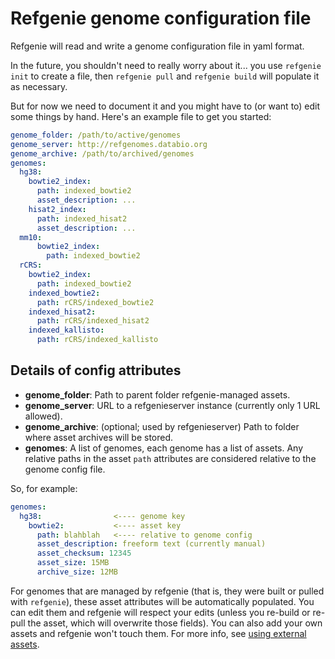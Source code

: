 # Refgenie genome configuration file

Refgenie will read and write a genome configuration file in yaml format.

In the future, you shouldn't need to really worry about it... you use `refgenie init` to create a file, then `refgenie pull` and `refgenie build` will populate it as necessary.

But for now we need to document it and you might have to (or want to) edit some things by hand. Here's an example file to get you started: 

```yaml
genome_folder: /path/to/active/genomes
genome_server: http://refgenomes.databio.org
genome_archive: /path/to/archived/genomes
genomes:
  hg38:
    bowtie2_index:
      path: indexed_bowtie2
      asset_description: ...
    hisat2_index: 
      path: indexed_hisat2
      asset_description: ...
  mm10:
      bowtie2_index:
        path: indexed_bowtie2
  rCRS:
    bowtie2_index:
      path: indexed_bowtie2
    indexed_bowtie2:
      path: rCRS/indexed_bowtie2
    indexed_hisat2:
      path: rCRS/indexed_hisat2
    indexed_kallisto:
      path: rCRS/indexed_kallisto

```

## Details of config attributes

- **genome_folder**: Path to parent folder refgenie-managed assets.
- **genome_server**: URL to a refgenieserver instance (currently only 1 URL allowed).
- **genome_archive**: (optional; used by refgenieserver) Path to folder where asset archives will be stored.
 - **genomes**: A list of genomes, each genome has a list of assets. Any relative paths in the asset `path` attributes are considered relative to the genome config file.

So, for example:

```yaml
genomes:
  hg38:                <---- genome key
    bowtie2:           <---- asset key
      path: blahblah   <---- relative to genome config
      asset_description: freeform text (currently manual)
      asset_checksum: 12345
      asset_size: 15MB
      archive_size: 12MB
```

For genomes that are managed by refgenie (that is, they were built or pulled with `refgenie`), these asset attributes will be automatically populated. You can edit them and refgenie will respect your edits (unless you re-build or re-pull the asset, which will overwrite those fields). You can also add your own assets and refgenie won't touch them. For more info, see [using external assets](external_assets.md).
